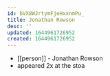 ```yaml
---
id: bVX8WJrtymFjeHxxnmPu_
title: Jonathan Rowson
desc: ''
updated: 1644961726952
created: 1644961726952
---
```



- [[person]] - Jonathan Rowson
- appeared 2x at the stoa

